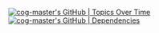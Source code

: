 [![cog-master's GitHub | Topics Over Time](https://stats.quine.sh/cog-master/topics-over-time?theme=dark)](https://quine.sh?utm_source=widgets&utm_campaign=cog-master) 
[![cog-master's GitHub | Dependencies](https://stats.quine.sh/cog-master/dependencies?theme=dark)](https://quine.sh?utm_source=widgets&utm_campaign=cog-master)
